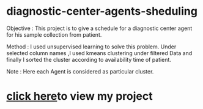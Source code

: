 # diagnostic-center-agents-sheduling
Objective : This project is to give a schedule for a diagnostic center agent for his sample collection from patient.

Method : I used unsupervised learning to solve this problem. Under selected column names ,I used kmeans clustering under filtered Data and finally I sorted the cluster according to availability time of patient.

Note : Here each Agent is considered as particular cluster.
<h1> <a href="url">click here</a>to view my project<h1>
